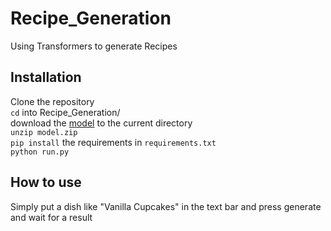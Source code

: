 # Recipe_Generation
Using Transformers to generate Recipes

## Installation
Clone the repository  
`cd` into Recipe_Generation/  
download the [model](https://drive.google.com/file/d/1iGBn7v_n_Q0JbOzv0-54avZaq-KVH7W6/view?usp=sharing) to the current directory  
`unzip model.zip`  
`pip install` the requirements in `requirements.txt`  
`python run.py`  

## How to use
Simply put a dish like "Vanilla Cupcakes" in the text bar and press generate and wait for a result  

